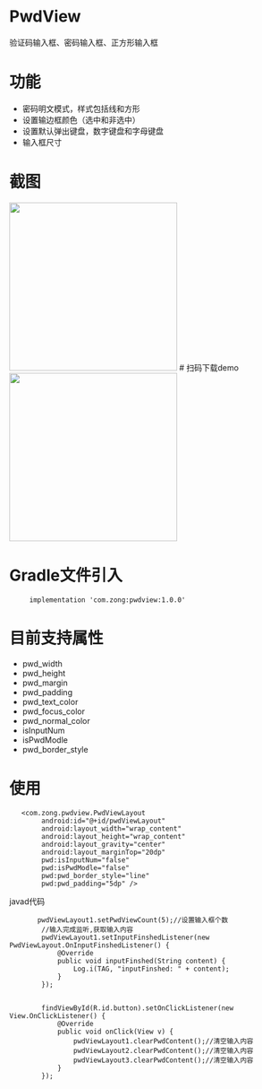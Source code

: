 # PwdView
验证码输入框、密码输入框、正方形输入框
# 功能
  - 密码明文模式，样式包括线和方形
  - 设置输边框颜色（选中和非选中）
  - 设置默认弹出键盘，数字键盘和字母键盘
  - 输入框尺寸
# 截图
<img src="https://github.com/zongzj/PwdView/blob/master/WX20190312-104350@2x.png" width="300">
# 扫码下载demo
<img src="https://github.com/zongzj/PwdView/blob/master/WX20190730-144636@2x.png" width="300">

# Gradle文件引入

```
     implementation 'com.zong:pwdview:1.0.0'
```
# 目前支持属性

- pwd_width
- pwd_height
- pwd_margin
- pwd_padding
- pwd_text_color
- pwd_focus_color
- pwd_normal_color
- isInputNum
- isPwdModle
- pwd_border_style
# 使用
```
   <com.zong.pwdview.PwdViewLayout
        android:id="@+id/pwdViewLayout"
        android:layout_width="wrap_content"
        android:layout_height="wrap_content"
        android:layout_gravity="center"
        android:layout_marginTop="20dp"
        pwd:isInputNum="false"
        pwd:isPwdModle="false"
        pwd:pwd_border_style="line"
        pwd:pwd_padding="5dp" />
```
javad代码
```
       pwdViewLayout1.setPwdViewCount(5);//设置输入框个数
        //输入完成监听,获取输入内容
        pwdViewLayout1.setInputFinshedListener(new PwdViewLayout.OnInputFinshedListener() {
            @Override
            public void inputFinshed(String content) {
                Log.i(TAG, "inputFinshed: " + content);
            }
        });


        findViewById(R.id.button).setOnClickListener(new View.OnClickListener() {
            @Override
            public void onClick(View v) {
                pwdViewLayout1.clearPwdContent();//清空输入内容
                pwdViewLayout2.clearPwdContent();//清空输入内容
                pwdViewLayout3.clearPwdContent();//清空输入内容
            }
        });
```